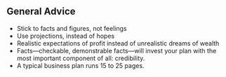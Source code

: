 ## General Advice
* Stick to facts and figures, not feelings
* Use projections, instead of hopes
* Realistic expectations of profit instead of unrealistic dreams of wealth
* Facts—checkable, demonstrable facts—will invest your plan with the most important component of all: credibility.
* A typical business plan runs 15 to 25 pages.